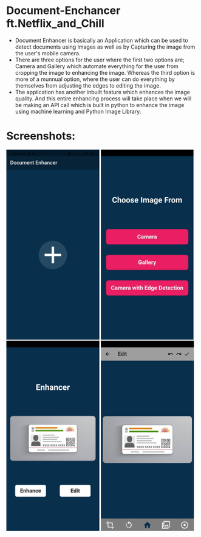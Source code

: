 # Document-Enchancer ft.Netflix_and_Chill
* Document Enhancer is basically an Application which can be used to detect documents using Images as well as by Capturing the image from the user's mobile camera.                
* There are three options for the user where the first two options are; Camera and Gallery which automate everything for the user from cropping the image to enhancing the image. Whereas the third option is more of a munnual option, where the user can do everything by themselves from adjusting the edges to editing the image.
* The application has another inbuilt feature which enhances the image quality. And this entire enhancing process will take place when we will be making an API call which is built in python to enhance the image using machine learning and Python Image Library.

# Screenshots:
<p>
<img src = 'Frontend/screenshots/1.jpg' height=500>
<img src = 'Frontend/screenshots/2.jpg' height=500>
<img src = 'Frontend/screenshots/3.jpg' height=500>
<img src = 'Frontend/screenshots/4.jpg' height=500>
</p>
